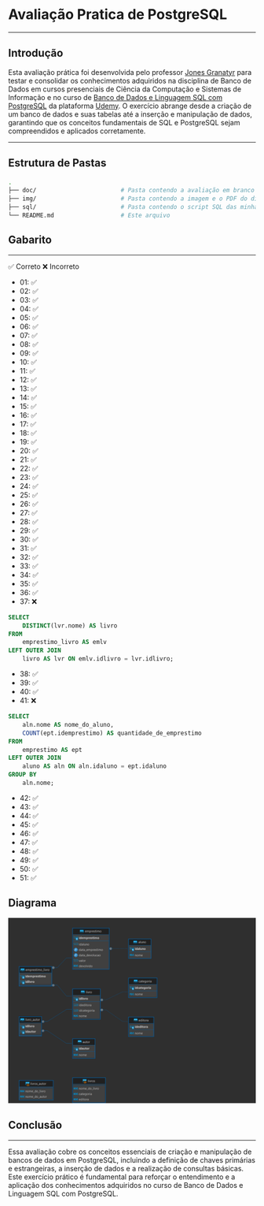 # **Avaliação Pratica de PostgreSQL**

---

## Introdução

Esta avaliação prática foi desenvolvida pelo professor [Jones Granatyr](https://www.linkedin.com/in/jones-granatyr-15398397/) para testar e consolidar os conhecimentos adquiridos na disciplina de Banco de Dados em cursos presenciais de Ciência da Computação e Sistemas de Informação e no curso de [Banco de Dados e Linguagem SQL com PostgreSQL](https://www.udemy.com/course/banco-de-dados-sql-postgresql/?couponCode=KEEPLEARNING) da plataforma [Udemy](https://www.udemy.com/). O exercício abrange desde a criação de um banco de dados e suas tabelas até a inserção e manipulação de dados, garantindo que os conceitos fundamentais de SQL e PostgreSQL sejam compreendidos e aplicados corretamente.

---

## Estrutura de Pastas

``` bash
.
├── doc/                        # Pasta contendo a avaliação em branco em PDF
├── img/                        # Pasta contendo a imagem e o PDF do diagrama do banco de dados
├── sql/                        # Pasta contendo o script SQL das minhas resposta
└── README.md                   # Este arquivo
```

## Gabarito

---

✅ Correto
❌ Incorreto

- 01: ✅
- 02: ✅
- 03: ✅
- 04: ✅
- 05: ✅
- 06: ✅
- 07: ✅
- 08: ✅
- 09: ✅
- 10: ✅
- 11: ✅
- 12: ✅
- 13: ✅
- 14: ✅
- 15: ✅
- 16: ✅
- 17: ✅
- 18: ✅
- 19: ✅
- 20: ✅
- 21: ✅
- 22: ✅
- 23: ✅
- 24: ✅
- 25: ✅
- 26: ✅
- 27: ✅
- 28: ✅
- 29: ✅
- 30: ✅
- 31: ✅
- 32: ✅
- 33: ✅
- 34: ✅
- 35: ✅
- 36: ✅
- 37: ❌

```sql
SELECT
    DISTINCT(lvr.nome) AS livro
FROM
    emprestimo_livro AS emlv
LEFT OUTER JOIN
    livro AS lvr ON emlv.idlivro = lvr.idlivro;
```

- 38: ✅
- 39: ✅
- 40: ✅
- 41: ❌

```sql
SELECT
    aln.nome AS nome_do_aluno,
    COUNT(ept.idemprestimo) AS quantidade_de_emprestimo
FROM
    emprestimo AS ept
LEFT OUTER JOIN
    aluno AS aln ON aln.idaluno = ept.idaluno
GROUP BY
    aln.nome;
```

- 42: ✅
- 43: ✅
- 44: ✅
- 45: ✅
- 46: ✅
- 47: ✅
- 48: ✅
- 49: ✅
- 50: ✅
- 51: ✅

## Diagrama

![Diagrama](./img/Diagrama-Biblioteca.png)

## Conclusão

---

Essa avaliação cobre os conceitos essenciais de criação e manipulação de bancos de dados em PostgreSQL, incluindo a definição de chaves primárias e estrangeiras, a inserção de dados e a realização de consultas básicas. Este exercício prático é fundamental para reforçar o entendimento e a aplicação dos conhecimentos adquiridos no curso de Banco de Dados e Linguagem SQL com PostgreSQL.

